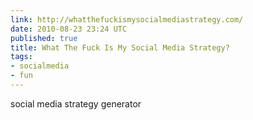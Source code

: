 ```yaml
---
link: http://whatthefuckismysocialmediastrategy.com/
date: 2010-08-23 23:24 UTC
published: true
title: What The Fuck Is My Social Media Strategy?
tags:
- socialmedia
- fun
---
```


social media strategy generator
